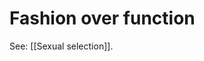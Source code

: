 # Fashion over function
See: [[Sexual selection]].

<!-- #evergreen -->

<!-- {BearID:D379C906-520D-46B8-8235-C393B3085E2E-91861-00001266E6834ED7} -->
